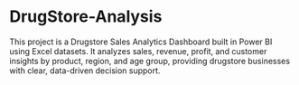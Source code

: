 # DrugStore-Analysis
This project is a Drugstore Sales Analytics Dashboard built in Power BI using Excel datasets. It analyzes sales, revenue, profit, and customer insights by product, region, and age group, providing drugstore businesses with clear, data-driven decision support.
